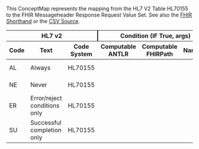 
This ConceptMap represents the mapping from the HL7 V2 Table HL70155 to the FHIR Messageheader Response Request Value Set. See also the <a href='https://github.com/HL7/v2-to-fhir/blob/master/tank/Table HL70155 to Messageheader Response Request.fsh'>FHIR Shorthand</a> or the <a href='https://github.com/HL7/v2-to-fhir/blob/master/mappings/codesystems/HL7 Concept Map_ Acknowledgements - Sheet1.csv'>CSV Source</a>.
<table class='grid'><thead>
<tr><th colspan='3' style='border-right: 2px solid black;'>HL7 v2</th><th colspan='3' style='border-right: 2px solid black;'>Condition (IF True, args)</th><th colspan='4'>HL7 FHIR</th><th rowspan='2'>Comments</th></tr>
<tr><th>Code</th><th>Text</th><th>Code System</th><th>Computable ANTLR</th><th>Computable FHIRPath</th><th>Narrative</th><th>Code</th><th>Proposed Extension</th><th>Display</th><th>Code System</th></tr></thead>
<tbody>
<tr><td>AL</td><td>Always</td><td style='border-right: 2px'>HL70155</td><td></td><td></td><td style='border-right: 2px'></td><td>always</td><td></td><td>Always</td><td><a href='http://hl7.org/fhir/R4/messageheader-response-request'>http://hl7.org/fhir/messageheader-response-request</a></td><td></td></tr>
<tr><td>NE</td><td>Never</td><td style='border-right: 2px'>HL70155</td><td></td><td></td><td style='border-right: 2px'></td><td>never</td><td></td><td>Never</td><td><a href='http://hl7.org/fhir/R4/messageheader-response-request'>http://hl7.org/fhir/messageheader-response-request</a></td><td></td></tr>
<tr><td>ER</td><td>Error/reject conditions only</td><td style='border-right: 2px'>HL70155</td><td></td><td></td><td style='border-right: 2px'></td><td>on-error</td><td></td><td>Error/reject conditions only</td><td><a href='http://hl7.org/fhir/R4/messageheader-response-request'>http://hl7.org/fhir/messageheader-response-request</a></td><td></td></tr>
<tr><td>SU</td><td>Successful completion only</td><td style='border-right: 2px'>HL70155</td><td></td><td></td><td style='border-right: 2px'></td><td>on-success</td><td></td><td>Successful completion only</td><td><a href='http://hl7.org/fhir/R4/messageheader-response-request'>http://hl7.org/fhir/messageheader-response-request</a></td><td></td></tr>
</tbody></table>
